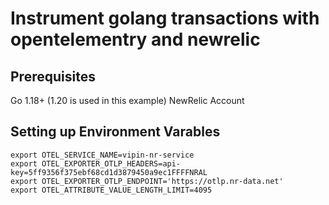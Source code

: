 # Instrument golang transactions with opentelementry and newrelic

## Prerequisites

Go 1.18+ (1.20 is used in this example)
NewRelic Account

## Setting up Environment Varables

    export OTEL_SERVICE_NAME=vipin-nr-service
    export OTEL_EXPORTER_OTLP_HEADERS=api-key=5ff9356f375ebf68cd1d3879450a9ec1FFFFNRAL
    export OTEL_EXPORTER_OTLP_ENDPOINT='https://otlp.nr-data.net'
    export OTEL_ATTRIBUTE_VALUE_LENGTH_LIMIT=4095
